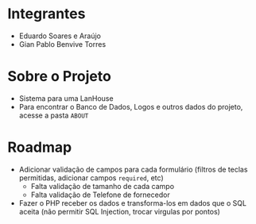 # Integrantes

-   Eduardo Soares e Araújo
-   Gian Pablo Benvive Torres

# Sobre o Projeto

-   Sistema para uma LanHouse
-   Para encontrar o Banco de Dados, Logos e outros dados do projeto, acesse a pasta `ABOUT`

# Roadmap

-   Adicionar validação de campos para cada formulário (filtros de teclas permitidas, adicionar campos `required`, etc)
    -   Falta validação de tamanho de cada campo
    -   Falta validação de Telefone de fornecedor
-   Fazer o PHP receber os dados e transforma-los em dados que o SQL aceita (não permitir SQL Injection, trocar virgulas por pontos)
